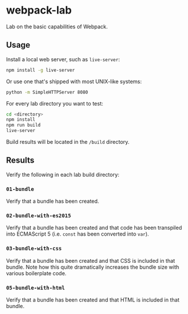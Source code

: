 # webpack-lab

Lab on the basic capabilities of Webpack.

## Usage

Install a local web server, such as `live-server`:

```sh
npm install -g live-server
```

Or use one that's shipped with most UNIX-like systems:

```sh
python -m SimpleHTTPServer 8080
```

For every lab directory you want to test:

```sh
cd <directory>
npm install
npm run build
live-server
```

Build results will be located in the `/build` directory.

## Results

Verify the following in each lab build directory:

### `01-bundle`

Verify that a bundle has been created.

### `02-bundle-with-es2015`

Verify that a bundle has been created and that code has been transpiled into
ECMAScript 5 (i.e. `const` has been converted into `var`).

### `03-bundle-with-css`

Verify that a bundle has been created and that CSS is included in that bundle.
Note how this quite dramatically increases the bundle size with various
boilerplate code.

### `05-bundle-with-html`

Verify that a bundle has been created and that HTML is included in that bundle.
